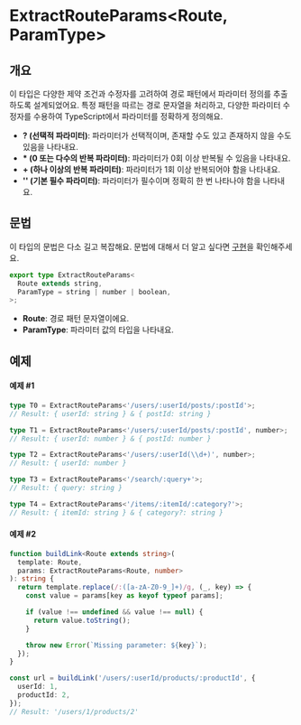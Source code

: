 # ExtractRouteParams\<Route, ParamType>

## 개요

이 타입은 다양한 제약 조건과 수정자를 고려하여 경로 패턴에서 파라미터 정의를 추출하도록 설계되었어요. 특정 패턴을 따르는 경로 문자열을 처리하고, 다양한 파라미터 수정자를 수용하여 TypeScript에서 파라미터를 정확하게 정의해요.

- **? (선택적 파라미터)**: 파라미터가 선택적이며, 존재할 수도 있고 존재하지 않을 수도 있음을 나타내요.
- **\* (0 또는 다수의 반복 파라미터)**: 파라미터가 0회 이상 반복될 수 있음을 나타내요.
- **+ (하나 이상의 반복 파라미터)**: 파라미터가 1회 이상 반복되어야 함을 나타내요.
- **'' (기본 필수 파라미터)**: 파라미터가 필수이며 정확히 한 번 나타나야 함을 나타내요.

## 문법

이 타입의 문법은 다소 길고 복잡해요. 문법에 대해서 더 알고 싶다면 [구현](https://github.com/haejunejung/ts-typekit/blob/main/source/url-parser/ExtractRouteParams.d.ts)을 확인해주세요.

```ts
export type ExtractRouteParams<
  Route extends string,
  ParamType = string | number | boolean,
>;
```

- **Route**: 경로 패턴 문자열이에요.
- **ParamType**: 파라미터 값의 타입을 나타내요.

## 예제

#### 예제 #1

```ts
type T0 = ExtractRouteParams<'/users/:userId/posts/:postId'>;
// Result: { userId: string } & { postId: string }

type T1 = ExtractRouteParams<'/users/:userId/posts/:postId', number>;
// Result: { userId: number } & { postId: number }

type T2 = ExtractRouteParams<'/users/:userId(\\d+)', number>;
// Result: { userId: number }

type T3 = ExtractRouteParams<'/search/:query+'>;
// Result: { query: string }

type T4 = ExtractRouteParams<'/items/:itemId/:category?'>;
// Result: { itemId: string } & { category?: string }
```

#### 예제 #2

```ts
function buildLink<Route extends string>(
  template: Route,
  params: ExtractRouteParams<Route, number>
): string {
  return template.replace(/:([a-zA-Z0-9_]+)/g, (_, key) => {
    const value = params[key as keyof typeof params];

    if (value !== undefined && value !== null) {
      return value.toString();
    }

    throw new Error(`Missing parameter: ${key}`);
  });
}

const url = buildLink('/users/:userId/products/:productId', {
  userId: 1,
  productId: 2,
});
// Result: '/users/1/products/2'
```
